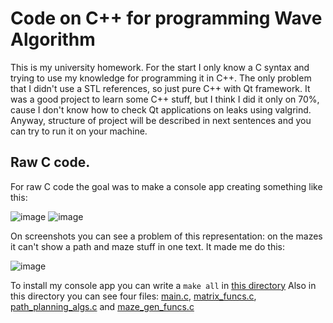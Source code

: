 # Code on C++ for programming Wave Algorithm
  This is my university homework. For the start I only know a C syntax and trying to use my knowledge for programming it in C++. The only problem that I didn't use a STL references, so just pure C++ with Qt framework. It was a good project to learn some C++ stuff, but I think I did it only on 70%, cause I don't know how to check Qt applications on leaks using valgrind. Anyway, structure of project will be described in next sentences and you can try to run it on your machine. 

## Raw C code.
  For raw C code the goal was to make a console app creating something like this:
  
  ![image](https://github.com/user-attachments/assets/109236f5-454b-4df8-adac-8e89c8ac4966)
  ![image](https://github.com/user-attachments/assets/e6251a00-3cfb-41a9-9038-29b8bffd14f0)
  
  On screenshots you can see a problem of this representation: on the mazes it can't show a path and maze stuff in one text. It made me do this:
  
  ![image](https://github.com/user-attachments/assets/cafd1e52-af55-4dd2-b435-18a755f20e19)

  To install my console app you can write a ```make all``` in [this directory](/MazeProject1/project_on_raw_c/src/)
  Also in this directory you can see four files: [main.c](/MazeProject1/project_on_raw_c/src/main.c), [matrix_funcs.c](/MazeProject1/project_on_raw_c/src/matrix_funcs.c), [path_planning_algs.c](/MazeProject1/project_on_raw_c/src/path_planning_algs.c) and [maze_gen_funcs.c](/MazeProject1/project_on_raw_c/src/maze_gen_funcs.c)
